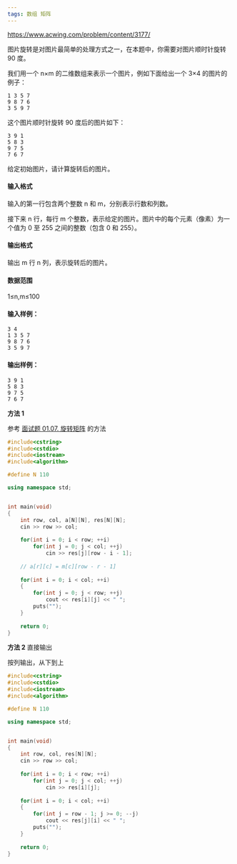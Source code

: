 ```yaml
---
tags: 数组 矩阵
---
```




https://www.acwing.com/problem/content/3177/



图片旋转是对图片最简单的处理方式之一，在本题中，你需要对图片顺时针旋转 90 度。

我们用一个 n×m 的二维数组来表示一个图片，例如下面给出一个 3×4 的图片的例子：

```
1 3 5 7
9 8 7 6
3 5 9 7
```

这个图片顺时针旋转 90 度后的图片如下：

```
3 9 1
5 8 3
9 7 5
7 6 7
```

给定初始图片，请计算旋转后的图片。

#### 输入格式

输入的第一行包含两个整数 n 和 m，分别表示行数和列数。

接下来 n 行，每行 m 个整数，表示给定的图片。图片中的每个元素（像素）为一个值为 0 至 255 之间的整数（包含 0 和 255）。

#### 输出格式

输出 m 行 n 列，表示旋转后的图片。

#### 数据范围

1≤n,m≤100

#### 输入样例：

```
3 4
1 3 5 7
9 8 7 6
3 5 9 7
```

#### 输出样例：

```
3 9 1
5 8 3
9 7 5
7 6 7
```



**方法 1** 

参考 [面试题 01.07. 旋转矩阵](https://leetcode-cn.com/problems/rotate-matrix-lcci/) 的方法

```cpp
#include<cstring>
#include<cstdio>
#include<iostream>
#include<algorithm>

#define N 110

using namespace std;


int main(void)
{
    int row, col, a[N][N], res[N][N];
    cin >> row >> col;
    
    for(int i = 0; i < row; ++i)
        for(int j = 0; j < col; ++j)
            cin >> res[j][row - i - 1];
            
    // a[r][c] = m[c][row - r - 1]
    
    for(int i = 0; i < col; ++i)
    {
        for(int j = 0; j < row; ++j)
            cout << res[i][j] << " ";
        puts("");
    }
    
    return 0;
}
```



**方法 2**  直接输出

按列输出，从下到上

```cpp
#include<cstring>
#include<cstdio>
#include<iostream>
#include<algorithm>

#define N 110

using namespace std;


int main(void)
{
    int row, col, res[N][N];
    cin >> row >> col;
    
    for(int i = 0; i < row; ++i)
        for(int j = 0; j < col; ++j)
            cin >> res[i][j];
            
    for(int i = 0; i < col; ++i)
    {
        for(int j = row - 1; j >= 0; --j)
            cout << res[j][i] << " ";
        puts("");
    }
    
    return 0;
}
```

